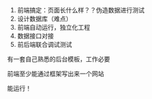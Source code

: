 1. 前端搞定：页面长什么样？？伪造数据进行测试
2. 设计数据库（难点）
3. 前端自动运行，独立化工程
4. 数据接口对接
5. 前后端联合调试测试



有一套自己熟悉的后台模板，工作必要

前端至少能通过框架写出来一个网站

能运行！

